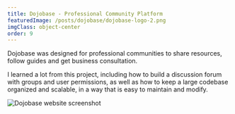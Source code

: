 ```yaml
---
title: Dojobase - Professional Community Platform
featuredImage: /posts/dojobase/dojobase-logo-2.png
imgClass: object-center
order: 9
---
```


Dojobase was designed for professional communities to share resources, follow guides and get business consultation.

I learned a lot from this project, including how to build a discussion forum with groups and user permissions, as well as how to keep a large codebase organized and scalable, in a way that is easy to maintain and modify.

<img alt="Dojobase website screenshot" src="/posts/dojobase/1.png" />
